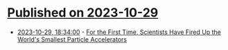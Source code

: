 # [Published on 2023-10-29](index.md)

* [2023-10-29, 18:34:00](https://science.slashdot.org/story/23/10/29/1638225/for-the-first-time-scientists-have-fired-up-the-worlds-smallest-particle-accelerators?utm_source=rss1.0mainlinkanon&utm_medium=feed) - [For the First Time, Scientists Have Fired Up the World's Smallest Particle Accelerators](https://science.slashdot.org/story/23/10/29/1638225/for-the-first-time-scientists-have-fired-up-the-worlds-smallest-particle-accelerators?utm_source=rss1.0mainlinkanon&utm_medium=feed)
